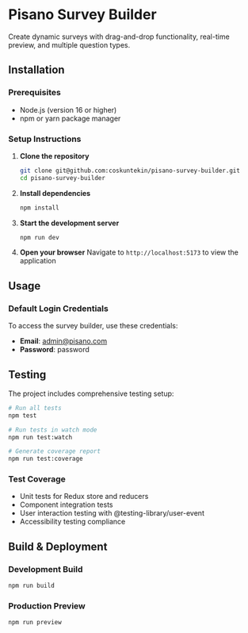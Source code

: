 # Pisano Survey Builder

Create dynamic surveys with drag-and-drop functionality, real-time preview, and multiple question types.

## Installation

### Prerequisites
- Node.js (version 16 or higher)
- npm or yarn package manager

### Setup Instructions

1. **Clone the repository**
   ```bash
   git clone git@github.com:coskuntekin/pisano-survey-builder.git
   cd pisano-survey-builder
   ```

2. **Install dependencies**
   ```bash
   npm install
   ```

3. **Start the development server**
   ```bash
   npm run dev
   ```

4. **Open your browser**
   Navigate to `http://localhost:5173` to view the application

## Usage

### Default Login Credentials
To access the survey builder, use these credentials:
- **Email**: admin@pisano.com
- **Password**: password

## Testing

The project includes comprehensive testing setup:

```bash
# Run all tests
npm test

# Run tests in watch mode
npm run test:watch

# Generate coverage report
npm run test:coverage
```

### Test Coverage
- Unit tests for Redux store and reducers
- Component integration tests
- User interaction testing with @testing-library/user-event
- Accessibility testing compliance

## Build & Deployment

### Development Build
```bash
npm run build
```

### Production Preview
```bash
npm run preview
```
